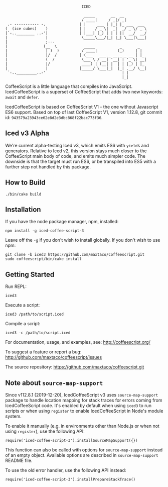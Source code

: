 
                                      ICED

                                       _____       __  __
                                      / ____|     / _|/ _|
     .- ----------- -.               | |     ___ | |_| |_ ___  ___
    (  (ice cubes)    )              | |    / _ \|  _|  _/ _ \/ _ \
    |`-..________ ..-'|              | |___| (_) | | | ||  __/  __/
    |                 |               \_____\___/|_| |_| \___|\___|
    |                 ;--.
    |                (__  \            _____           _       _
    |                 | )  )          / ____|         (_)     | |
    |                 |/  /          | (___   ___ _ __ _ _ __ | |_
    |                 (  /            \___ \ / __| '__| | '_ \| __|
    |                 |/              ____) | (__| |  | | |_) | |_
    |                 |              |_____/ \___|_|  |_| .__/ \__|
     `-.._________..-'                                  | |
                                                        |_|

CoffeeScript is a little language that compiles into JavaScript.
IcedCoffeeScript is a superset of CoffeeScript that adds two new
keywords: `await` and `defer`.

IcedCoffeeScript is based on CoffeeScript V1 - the one without Javascript ES6
support. Based on top of last CoffeeScript V1, version 1.12.8, git commit id:
`943579a23943ce62e8d2e3dbc868f22bac773f36`.

## Iced v3 Alpha

We're current alpha-testing Iced v3, which emits ES6 with `yield`s and generators.
Relative to Iced v2, this version stays much closer to the CoffeeScript main body of
code, and emits much simpler code. The downside is that the target must run ES6, or
be transpiled into ES5 with a further step not handled by this package.

## How to Build

```
./bin/cake build
```

## Installation

If you have the node package manager, npm, installed:

```shell
npm install -g iced-coffee-script-3
```

Leave off the `-g` if you don't wish to install globally. If you don't wish to use npm:

```shell
git clone -b iced3 https://github.com/maxtaco/coffeescript.git
sudo coffeescript/bin/cake install
```

## Getting Started

Run REPL:

```shell
iced3
```

Execute a script:

```shell
iced3 /path/to/script.iced
```

Compile a script:

```shell
iced3 -c /path/to/script.iced
```

For documentation, usage, and examples, see: http://coffeescript.org/

To suggest a feature or report a bug: http://github.com/maxtaco/coffeescript/issues

The source repository: https://github.com/maxtaco/coffeescript.git

## Note about `source-map-support`

Since v112.8.1 (2019-12-20), IcedCoffeeScript v3 uses `source-map-support`
package to handle location mapping for stack traces for errors coming from
IcedCoffeeScript code. It's enabled by default when using `iced3` to run scripts
or when using `register` to enable IcedCoffeeScript in Node's module system.

To enable it manually (e.g. in environments other than Node.js or when not
using `register`), use the following API:

```
require('iced-coffee-script-3').installSourceMapSupport({})
```

This function can also be called with options for `source-map-support` instead
of an empty object. Available options are described in `source-map-support`
README file.

To use the old error handler, use the following API instead:

```
require('iced-coffee-script-3').installPrepareStackTrace()
```
